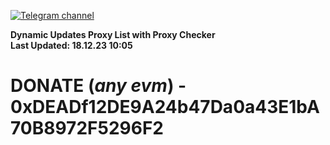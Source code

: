 [![Telegram channel](https://img.shields.io/endpoint?url=https://runkit.io/damiankrawczyk/telegram-badge/branches/master?url=https://t.me/n4z4v0d)](https://t.me/n4z4v0d) 

**Dynamic Updates Proxy List with Proxy Checker**  
**Last Updated: 18.12.23 10:05**

# DONATE (_any evm_) - 0xDEADf12DE9A24b47Da0a43E1bA70B8972F5296F2
